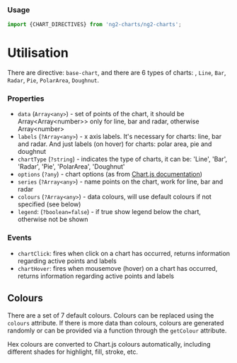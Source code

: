 ### Usage
```typescript
import {CHART_DIRECTIVES} from 'ng2-charts/ng2-charts';
```

# Utilisation
There are directive: `base-chart`, and there are 6 types of charts: , `Line`, `Bar`, `Radar`, `Pie`, `PolarArea`, `Doughnut`.

### Properties

- `data` (`Array<any>`) -  set of points of the chart, it should be Array&lt;Array&lt;number&gt;&gt; only for line, bar and radar, otherwise Array&lt;number&gt;
- `labels` (`?Array<any>`) - x axis labels. It's necessary for charts: line, bar and radar. And just labels (on hover) for charts: polar area, pie and doughnut
- `chartType` (`?string`) - indicates the type of charts, it can be: 'Line', 'Bar', 'Radar', 'Pie', 'PolarArea', 'Doughnut'
- `options` (`?any`) - chart options (as from [Chart.js documentation](http://www.chartjs.org/docs/))
- `series` (`?Array<any>`) - name points on the chart, work for line, bar and radar
- `colours` (`?Array<any>`) - data colours, will use default colours if not specified (see below)
- `legend`: (`?boolean=false`) - if true show legend below the chart, otherwise not be shown

### Events

- `chartClick`: fires when click on a chart has occurred, returns information regarding active points and labels
- `chartHover`: fires when mousemove (hover) on a chart has occurred, returns information regarding active points and labels


## Colours

There are a set of 7 default colours. Colours can be replaced using the `colours` attribute.
If there is more data than colours, colours are generated randomly or can be provided
via a function through the `getColour` attribute.

Hex colours are converted to Chart.js colours automatically,
including different shades for highlight, fill, stroke, etc.
